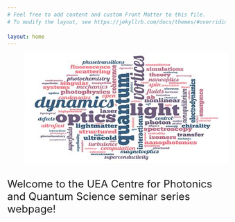 ```yaml
---
# Feel free to add content and custom Front Matter to this file.
# To modify the layout, see https://jekyllrb.com/docs/themes/#overriding-theme-defaults

layout: home
---
```

<figure>
   <img src="image002.jpg" style="max-width: 750px;"
      alt="CQPS logo" />
 </figure>
 <br>
<font size="+2">Welcome to the UEA Centre for Photonics and Quantum Science seminar series webpage!</font>
<br>

